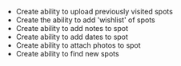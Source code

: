 * Create ability to upload previously visited spots
* Create the ability to add 'wishlist' of spots
* Create ability to add notes to spot
* Create ability to add dates to spot
* Create ability to attach photos to spot
* Create ability to find new spots